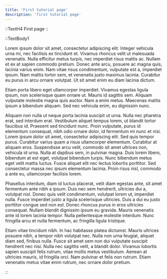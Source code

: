 ```yaml
---
title: 'First tutorial page'
description: 'first tutorial page'
---
```


::TextH4 
First page 
::

::TextBody1

Lorem ipsum dolor sit amet, consectetur adipiscing elit. Integer vehicula urna mi, nec facilisis ex tincidunt et. Vivamus rhoncus velit ut malesuada venenatis. Nulla efficitur metus turpis, nec imperdiet risus mattis ac. Nullam et ex at sapien commodo pretium. Donec ante arcu, posuere ac magna quis, lacinia varius enim. Nam vitae risus condimentum, vulputate est a, imperdiet ipsum. Nam mattis tortor sem, et venenatis justo maximus lacinia. Curabitur eu purus in arcu ornare volutpat. Ut sit amet enim eu diam lacinia dictum.

Etiam porta libero eget ullamcorper imperdiet. Vivamus egestas ligula ipsum, non scelerisque quam ornare ut. Mauris id sagittis sem. Aliquam vulputate molestie magna quis auctor. Nam a enim metus. Maecenas mattis ipsum a bibendum aliquam. Sed nec vehicula enim, eu dignissim nunc.

Aliquam non nulla ut neque porta lacinia suscipit ut urna. Nulla nec pharetra erat, sed interdum erat. Vestibulum aliquet tempus lorem, ut blandit tortor faucibus id. Praesent sed tincidunt nunc. Proin vulputate, purus id elementum consequat, nibh odio ornare dolor, id fermentum mi nunc et nisi. Lorem ipsum dolor sit amet, consectetur adipiscing elit. Sed quis tempor purus. Curabitur varius quam a risus ullamcorper elementum. Curabitur at aliquam eros. Suspendisse arcu velit, commodo sit amet ultrices non, vehicula id urna. Nulla at dapibus sem, in pulvinar magna. Duis lorem libero, bibendum at est eget, volutpat bibendum turpis. Nunc bibendum metus eget velit mattis luctus. Fusce aliquet elit nec lectus lobortis porttitor. Sed consectetur massa nec ipsum elementum lacinia. Proin risus nisl, commodo a ante eu, ullamcorper facilisis lorem.

Phasellus interdum, diam id luctus placerat, velit diam egestas ante, sit amet fermentum ante nibh a ipsum. Duis nec sem hendrerit, ultricies dui a, volutpat nisl. Donec quis velit condimentum, volutpat lorem ut, imperdiet nulla. Fusce imperdiet justo a ligula scelerisque ultricies. Duis a dui eu justo porttitor congue sed non est. Donec rhoncus purus in eros ultricies consequat. Nullam blandit dignissim ipsum eu gravida. Mauris venenatis ante id lorem lacinia tempor. Nulla pellentesque molestie interdum. Nunc fringilla arcu et nulla fermentum, ac fringilla ligula tristique.

Etiam vitae tincidunt nibh. In hac habitasse platea dictumst. Mauris ultrices posuere nibh, a tempor nibh volutpat nec. Nulla non urna feugiat, aliquet diam sed, finibus nulla. Fusce sit amet sem non dui vulputate suscipit hendrerit nec nisi. Nulla nec sagittis velit, a blandit dolor. Vivamus lobortis sapien suscipit felis rutrum, vitae mollis metus vestibulum. Aenean at ultricies mauris, id fringilla orci. Nam pulvinar et felis non rutrum. Etiam venenatis metus vitae enim rutrum, nec ornare dolor pretium. 

::